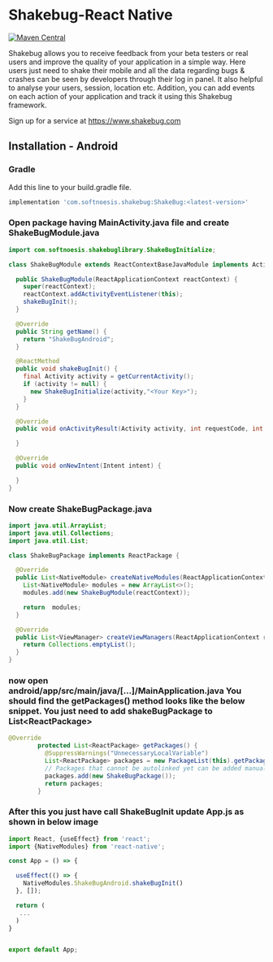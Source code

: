 # Shakebug-React Native

[![Maven Central](https://img.shields.io/maven-central/v/com.softnoesis.shakebug/ShakeBug.svg?label=Maven%20Central)](https://search.maven.org/search?q=g:com.softnoesis.shakebug)

Shakebug allows you to receive feedback from your beta testers or real users and improve the quality of your application in a simple way. Here users just need to shake their mobile and all the data regarding bugs & crashes can be seen by developers through their log in panel. It also helpful to analyse your users, session, location etc. Addition, you can add events on each action of your application and track it using this Shakebug framework.

Sign up for a service at https://www.shakebug.com

## Installation - Android

### Gradle

Add this line to your build.gradle file.

```groovy
implementation 'com.softnoesis.shakebug:ShakeBug:<latest-version>'
```

### Open package having MainActivity.java file and create **ShakeBugModule.java**

```java
import com.softnoesis.shakebuglibrary.ShakeBugInitialize;

class ShakeBugModule extends ReactContextBaseJavaModule implements ActivityEventListener {

  public ShakeBugModule(ReactApplicationContext reactContext) {
    super(reactContext);
    reactContext.addActivityEventListener(this);
    shakeBugInit();
  }

  @Override
  public String getName() {
    return "ShakeBugAndroid";
  }

  @ReactMethod
  public void shakeBugInit() {
    final Activity activity = getCurrentActivity();
    if (activity != null) {
      new ShakeBugInitialize(activity,"<Your Key>");
    }
  }

  @Override
  public void onActivityResult(Activity activity, int requestCode, int resultCode, Intent data) {

  }

  @Override
  public void onNewIntent(Intent intent) {

  }
}
```

### Now create **ShakeBugPackage.java**

```java
import java.util.ArrayList;
import java.util.Collections;
import java.util.List;

class ShakeBugPackage implements ReactPackage {

  @Override
  public List<NativeModule> createNativeModules(ReactApplicationContext reactContext) {
    List<NativeModule> modules = new ArrayList<>();
    modules.add(new ShakeBugModule(reactContext));

    return  modules;
  }

  @Override
  public List<ViewManager> createViewManagers(ReactApplicationContext reactContext) {
    return Collections.emptyList();
  }
}
```

### now open android/app/src/main/java/[...]/MainApplication.java You should find the getPackages() method looks like the below snippet. You just need to add shakeBugPackage to List\<ReactPackage>

```java
@Override
        protected List<ReactPackage> getPackages() {
          @SuppressWarnings("UnnecessaryLocalVariable")
          List<ReactPackage> packages = new PackageList(this).getPackages();
          // Packages that cannot be autolinked yet can be added manually here, for example:
          packages.add(new ShakeBugPackage());
          return packages;
        }
```

### After this you just have call ShakeBugInit update App.js as shown in below image

```javascript
import React, {useEffect} from 'react';
import {NativeModules} from 'react-native';

const App = () => {

  useEffect(() => {
    NativeModules.ShakeBugAndroid.shakeBugInit()
  }, []);

  return (
   ...
  )
}


export default App;
```
